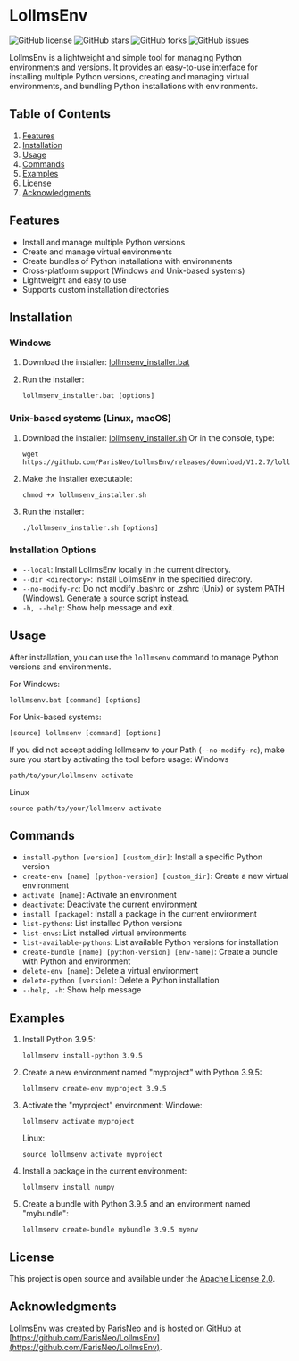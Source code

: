 # LollmsEnv

![GitHub license](https://img.shields.io/github/license/ParisNeo/LollmsEnv)
![GitHub stars](https://img.shields.io/github/stars/ParisNeo/LollmsEnv)
![GitHub forks](https://img.shields.io/github/forks/ParisNeo/LollmsEnv)
![GitHub issues](https://img.shields.io/github/issues/ParisNeo/LollmsEnv)

LollmsEnv is a lightweight and simple tool for managing Python environments and versions. It provides an easy-to-use interface for installing multiple Python versions, creating and managing virtual environments, and bundling Python installations with environments.

## Table of Contents

1. [Features](#features)
2. [Installation](#installation)
3. [Usage](#usage)
4. [Commands](#commands)
5. [Examples](#examples)
6. [License](#license)
7. [Acknowledgments](#acknowledgments)

## Features

- Install and manage multiple Python versions
- Create and manage virtual environments
- Create bundles of Python installations with environments
- Cross-platform support (Windows and Unix-based systems)
- Lightweight and easy to use
- Supports custom installation directories

## Installation

### Windows

1. Download the installer:
   [lollmsenv_installer.bat](https://github.com/ParisNeo/LollmsEnv/releases/download/V1.2.7/lollmsenv_installer.bat)

2. Run the installer:
   ```
   lollmsenv_installer.bat [options]
   ```

### Unix-based systems (Linux, macOS)

1. Download the installer:
   [lollmsenv_installer.sh](https://github.com/ParisNeo/LollmsEnv/releases/download/V1.2.7/lollmsenv_installer.sh)
   Or in the console, type:
   ```
   wget https://github.com/ParisNeo/LollmsEnv/releases/download/V1.2.7/lollmsenv_installer.sh
   ```

3. Make the installer executable:
   ```
   chmod +x lollmsenv_installer.sh
   ```

4. Run the installer:
   ```
   ./lollmsenv_installer.sh [options]
   ```

### Installation Options

- `--local`: Install LollmsEnv locally in the current directory.
- `--dir <directory>`: Install LollmsEnv in the specified directory.
- `--no-modify-rc`: Do not modify .bashrc or .zshrc (Unix) or system PATH (Windows). Generate a source script instead.
- `-h, --help`: Show help message and exit.

## Usage

After installation, you can use the `lollmsenv` command to manage Python versions and environments.

For Windows:
```
lollmsenv.bat [command] [options]
```

For Unix-based systems:
```
[source] lollmsenv [command] [options]
```

If you did not accept adding lollmsenv to your Path (`--no-modify-rc`), make sure you start by activating the tool before usage:
Windows
```
path/to/your/lollmsenv activate
```

Linux
```
source path/to/your/lollmsenv activate 
```

## Commands

- `install-python [version] [custom_dir]`: Install a specific Python version
- `create-env [name] [python-version] [custom_dir]`: Create a new virtual environment
- `activate [name]`: Activate an environment
- `deactivate`: Deactivate the current environment
- `install [package]`: Install a package in the current environment
- `list-pythons`: List installed Python versions
- `list-envs`: List installed virtual environments
- `list-available-pythons`: List available Python versions for installation
- `create-bundle [name] [python-version] [env-name]`: Create a bundle with Python and environment
- `delete-env [name]`: Delete a virtual environment
- `delete-python [version]`: Delete a Python installation
- `--help, -h`: Show help message

## Examples

1. Install Python 3.9.5:
   ```
   lollmsenv install-python 3.9.5
   ```

2. Create a new environment named "myproject" with Python 3.9.5:
   ```
   lollmsenv create-env myproject 3.9.5
   ```

3. Activate the "myproject" environment:
   Windowe:
   ```
   lollmsenv activate myproject
   ```
   Linux:
   ```
   source lollmsenv activate myproject
   ```

5. Install a package in the current environment:
   ```
   lollmsenv install numpy
   ```

6. Create a bundle with Python 3.9.5 and an environment named "mybundle":
   ```
   lollmsenv create-bundle mybundle 3.9.5 myenv
   ```

## License

This project is open source and available under the [Apache License 2.0](https://www.apache.org/licenses/LICENSE-2.0).

## Acknowledgments

LollmsEnv was created by ParisNeo and is hosted on GitHub at [https://github.com/ParisNeo/LollmsEnv](https://github.com/ParisNeo/LollmsEnv).
